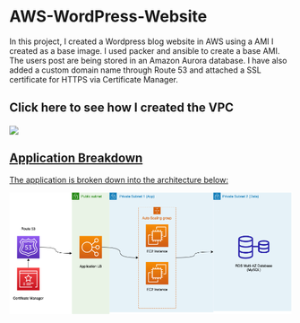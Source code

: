# AWS-WordPress-Website
In this project, I created a Wordpress blog website in AWS using a AMI I created as a base image. I used packer and ansible to create a base AMI. The users post are being stored in an Amazon Aurora database. I have also added a custom domain name through Route 53 and attached a SSL certificate for HTTPS via Certificate Manager.

## Click here to see how I created the VPC

</a>
<a href="https://github.com/jazminchannel/AWS-VPC-WORDPRESS">
  <img align="center" src="https://github-readme-stats-git-masterrstaa-rickstaa.vercel.app/api/pin?username=jazminchannel&repo=AWS-VPC-WORDPRESS&title_color=ffffff&icon_color=00ba9d&text_color=ffffff&bg_color=001837&hide_border=true" />  

## Application Breakdown

The application is broken down into the architecture below:

![wordpress](https://github.com/jazminchannel/images/blob/main/wordpressv2)
